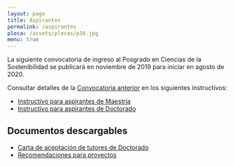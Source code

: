 ```yaml
---
layout: page
title: Aspirantes
permalink: /aspirantes
pleca: /assets/plecas/p16.jpg
menu: true
---
```


La siguiente convocatoria de ingreso al Posgrado en Ciencias de la Sostenibilidad se publicará en noviembre de 2019 para iniciar en agosto de 2020.

Consultar detalles de la [Convocatoria anterior](/assets/docs/convocatoria_2020-1_suplemento_12-11-18.pdf) en los siguientes instructivos:

 - [Instructivo para aspirantes de Maestría](/assets/docs/instructivo-maestria.pdf)
 - [Instructivo para aspirantes de Doctorado](/assets/docs/instructivo-doctorado.pdf)
 

## Documentos descargables

 - [Carta de aceptación de tutores de Doctorado](/assets/docs/formato_carta_aceptacion_tutor_doctorado.doc)
 - [Recomendaciones para proyectos](/assets/docs/recomendaciones_proyectos_pcs.pdf)
